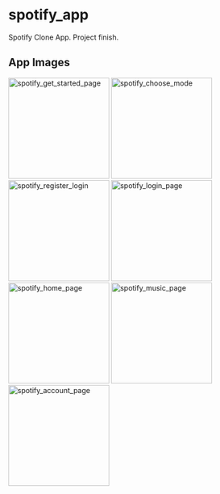 # spotify_app

Spotify Clone App.
Project finish.
## App Images

 <img src="https://github.com/user-attachments/assets/27f1f1dd-2c7f-4ba4-86c5-3ddb8c027360" alt="spotify_get_started_page" width="200px">
 <img src="https://github.com/user-attachments/assets/7410bbc8-771e-44f1-a442-3753db9a3eaa" alt="spotify_choose_mode" width="200px">
 <img src="https://github.com/user-attachments/assets/739fe822-ad6b-4f9d-a65f-8bd1f6765b90" alt="spotify_register_login" width="200px">
 <img src="https://github.com/user-attachments/assets/4be5e5a7-6e42-4d81-87fc-57079898a82f" alt="spotify_login_page" width="200px">
 <img src="https://github.com/user-attachments/assets/9f525f98-caff-47a9-bcb1-4c0cc873a6a7" alt="spotify_home_page" width="200px">
 <img src="https://github.com/user-attachments/assets/dcccae9c-1009-40a1-bdc7-43b4f32c0152" alt="spotify_music_page" width="200px">
 <img src="https://github.com/user-attachments/assets/bff12749-da54-438d-bcd2-49c46536096c" alt="spotify_account_page" width="200px">
